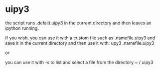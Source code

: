 # uipy3

the script runs .defailt.uipy3 in the current directory and then leaves an ipython running.

If you wish, you can use it with a custom file such as .namefile.uipy3 and save it in the current directory and then use it with:
upy3 .namefile.uipy3

or

you can use it with -s to list and select a file from the directory ~ / uipy3
